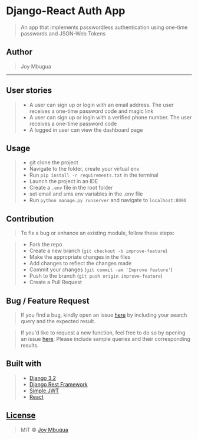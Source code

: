 # Django-React Auth App
> An app that implements passwordless authentication using one-time passwords and JSON-Web Tokens

## Author
> Joy Mbugua
-----------------------------------------------
## User stories
> * A user can sign up or login with an email address. The user receives a one-time password code and magic link
> * A user can sign up or login with a verified phone number. The user receives a one-time password code
> * A logged in user can view the dashboard page

## Usage
> * git clone the project
> * Navigate to the folder, create your virtual env
> * Run `pip install -r requirements.txt` in the terminal
> * Launch the project in an IDE
> * Create a `.env` file in the root folder
> * set email and sms env variables in the .env file
> * Run `python manage.py runserver` and navigate to `localhost:8000`

## Contribution

> To fix a bug or enhance an existing module, follow these steps:

> * Fork the repo
> * Create a new branch (`git checkout -b improve-feature`)
> * Make the appropriate changes in the files
> * Add changes to reflect the changes made
> * Commit your changes (`git commit -am 'Improve feature'`)
> * Push to the branch (`git push origin improve-feature`)
> * Create a Pull Request

## Bug / Feature Request

> If you find a bug, kindly open an issue [here](https://github.com/JoyMbugua/authapp/issues/new) by including your search query and the expected result.

> If you'd like to request a new function, feel free to do so by opening an issue [here](https://github.com/JoyMbugua/auth/issues/new). Please include sample queries and their corresponding results.

## Built with

> * [Django 3.2](https://docs.djangoproject.com/en/3.2/) 
> * [Django Rest Framework](https://www.django-rest-framework.org/)
> * [Simple JWT](https://github.com/jazzband/djangorestframework-simplejwt)
> * [React](Reactjs.org)

## [License](https://github.com/JoyMbugua/authapp/blob/master/LICENSE.md)

> MIT © [Joy Mbugua ](https://github.com/JoyMbugua)
